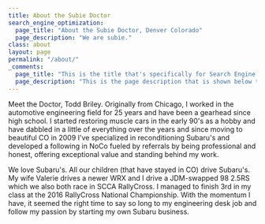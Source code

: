 ```yaml
---
title: About the Subie Doctor
search_engine_optimization:
  page_title: "About the Subie Doctor, Denver Colorado"
  page_description: "We are subie."
class: about
layout: page
permalink: "/about/"
_comments:
  page_title: "This is the title that's specifically for Search Engine Optimization."
  page_description: "This is the page description that is shown below the page title in the search engine results."
---
```


Meet the Doctor, Todd Briley.  Originally from Chicago, I worked in the automotive engineering field for 25 years and have been a gearhead since high school.  I started restoring muscle cars in the early 90's as a hobby and have dabbled in a little of everything over the years and since moving to beautiful CO in 2009 I've specialized in reconditioning Subaru's and developed a following in NoCo fueled by referrals by being professional and honest, offering exceptional value and standing behind my work.
 
We love Subaru's.  All our children (that have stayed in CO) drive Subaru's.  My wife Valerie drives a newer WRX and I drive a JDM-swapped 98 2.5RS which we also both race in SCCA RallyCross.  I managed to finish 3rd in my class at the 2016 RallyCross National Championship.  With the momentum I have, it seemed the right time to say so long to my engineering desk job and follow my passion by starting my own Subaru business.  